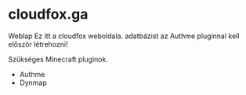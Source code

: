 # cloudfox.ga
Weblap
Ez itt a cloudfox weboldala.
adatbázist az Authme pluginnal kell először létrehozni!

Szükséges Minecraft pluginok.
- Authme
- Dynmap 
